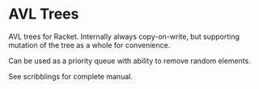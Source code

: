 # AVL Trees

AVL trees for Racket.  Internally always copy-on-write, but supporting
mutation of the tree as a whole for convenience.

Can be used as a priority queue with ability to remove random elements.

See scribblings for complete manual.
